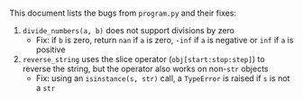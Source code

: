 This document lists the bugs from `program.py` and their fixes:
1) `divide_numbers(a, b)` does not support divisions by zero
    - Fix: if `b` is zero, return `nan` if `a` is zero, `-inf` if `a` is negative or `inf` if `a` is positive
2) `reverse_string` uses the slice operator (`obj[start:stop:step]`) to reverse the string, but the operator also works on non-`str` objects
    - Fix: using an `isinstance(s, str)` call, a `TypeError` is raised if `s` is not a `str`